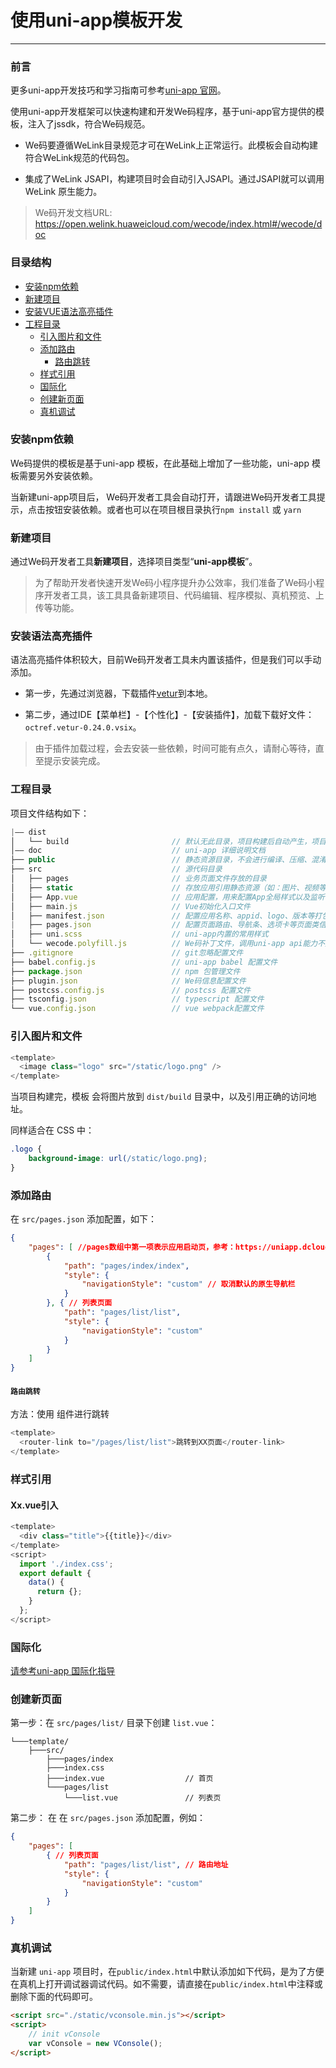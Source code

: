 # 使用uni-app模板开发
-----------------------------

### 前言

更多uni-app开发技巧和学习指南可参考[uni-app 官网](https://uniapp.dcloud.io)。

使用uni-app开发框架可以快速构建和开发We码程序，基于uni-app官方提供的模板，注入了jssdk，符合We码规范。

+ We码要遵循WeLink目录规范才可在WeLink上正常运行。此模板会自动构建符合WeLink规范的代码包。

+ 集成了WeLink JSAPI，构建项目时会自动引入JSAPI。通过JSAPI就可以调用WeLink 原生能力。

> We码开发文档URL: https://open.welink.huaweicloud.com/wecode/index.html#/wecode/doc

### 目录结构
- [安装npm依赖](#安装npm依赖)
- [新建项目](#新建项目)
- [安装VUE语法高亮插件](#安装VUE语法高亮插件)
- [工程目录](#工程目录)
  + [引入图片和文件](#引入图片和文件)
  - [添加路由](#添加路由)
    + [路由跳转](#路由跳转)
  + [样式引用](#样式引用)
  + [国际化](#国际化)
  + [创建新页面](#创建新页面)
  + [真机调试](#真机调试)

### 安装npm依赖

We码提供的模板是基于uni-app 模板，在此基础上增加了一些功能，uni-app 模板需要另外安装依赖。

当新建uni-app项目后， We码开发者工具会自动打开，请跟进We码开发者工具提示，点击按钮安装依赖。或者也可以在项目根目录执行`npm install` 或 `yarn`

### 新建项目

通过We码开发者工具**新建项目**，选择项目类型“**uni-app模板**”。

> 为了帮助开发者快速开发We码小程序提升办公效率，我们准备了We码小程序开发者工具，该工具具备新建项目、代码编辑、程序模拟、真机预览、上传等功能。

### 安装语法高亮插件

语法高亮插件体积较大，目前We码开发者工具未内置该插件，但是我们可以手动添加。

+ 第一步，先通过浏览器，下载插件[vetur](https://marketplace.visualstudio.com/_apis/public/gallery/publishers/octref/vsextensions/vetur/0.24.0/vspackage)到本地。

+ 第二步，通过IDE【菜单栏】-【个性化】-【安装插件】，加载下载好文件： `octref.vetur-0.24.0.vsix`。
  
> 由于插件加载过程，会去安装一些依赖，时间可能有点久，请耐心等待，直至提示安装完成。

### 工程目录

项目文件结构如下：

```js
|—— dist                          
│   └── build                       // 默认无此目录，项目构建后自动产生，项目打包后的目录   
│—— doc                             // uni-app 详细说明文档        
├── public                          // 静态资源目录，不会进行编译、压缩、混淆
├── src                             // 源代码目录
│   ├── pages                       // 业务页面文件存放的目录
│   ├── static                      // 存放应用引用静态资源（如：图片、视频等）的目录。注意：静态资源只能存放于此
│   ├── App.vue                     // 应用配置，用来配置App全局样式以及监听
│   ├── main.js                     // Vue初始化入口文件
│   ├── manifest.json               // 配置应用名称、appid、logo、版本等打包信息
|   ├── pages.json                  // 配置页面路由、导航条、选项卡等页面类信息
│   ├── uni.scss                    // uni-app内置的常用样式
│   └── wecode.polyfill.js          // We码补丁文件，调用uni-app api能力不用改动代码即可实现适配We码对应jsapi能力
├── .gitignore                      // git忽略配置文件 
├── babel.config.js                 // uni-app babel 配置文件
├── package.json                    // npm 包管理文件
├── plugin.json                     // We码信息配置文件
├── postcss.config.js               // postcss 配置文件
├── tsconfig.json                   // typescript 配置文件
└── vue.config.json                 // vue webpack配置文件
```

### 引入图片和文件

```js
<template>
  <image class="logo" src="/static/logo.png" />
</template>
```
当项目构建完，模板 会将图片放到 `dist/build` 目录中，以及引用正确的访问地址。

同样适合在 CSS 中：

```css
.logo {
	background-image: url(/static/logo.png);
}
```

### 添加路由

在 `src/pages.json` 添加配置，如下：
 
```json
{
	"pages": [ //pages数组中第一项表示应用启动页，参考：https://uniapp.dcloud.io/collocation/pages
		{
			"path": "pages/index/index",
			"style": {
				"navigationStyle": "custom" // 取消默认的原生导航栏
			}
		}, { // 列表页面
			"path": "pages/list/list",
			"style": {
				"navigationStyle": "custom"
			}
		}
	]
}
```

#### `路由跳转`

方法：使用 <router-link> 组件进行跳转

```js
<template>
  <router-link to="/pages/list/list">跳转到XX页面</router-link>
</template>
```

### 样式引用

#### Xx.vue引入

```js
<template>
  <div class="title">{{title}}</div>
</template>
<script>
  import './index.css';
  export default {
    data() {
      return {};
    }
  };
</script>
```

### 国际化

[请参考uni-app 国际化指导](https://ask.dcloud.net.cn/article/35102)

### 创建新页面

第一步：在 `src/pages/list/` 目录下创建 `list.vue`：

```text
└───template/
    ├───src/
        ├───pages/index                
        ├───index.css                  
        ├───index.vue                  // 首页
        └───pages/list               
            └───list.vue               // 列表页
```

第二步： 在 在 `src/pages.json` 添加配置，例如：

```json
{
	"pages": [
		{ // 列表页面
			"path": "pages/list/list", // 路由地址
			"style": {
				"navigationStyle": "custom"
			}
		}
	]
}
```

### 真机调试

当新建 `uni-app` 项目时，在`public/index.html`中默认添加如下代码，是为了方便在真机上打开调试器调试代码。如不需要，请直接在`public/index.html`中注释或删除下面的代码即可。

```html
<script src="./static/vconsole.min.js"></script>
<script>
    // init vConsole
    var vConsole = new VConsole();
</script> 
```
